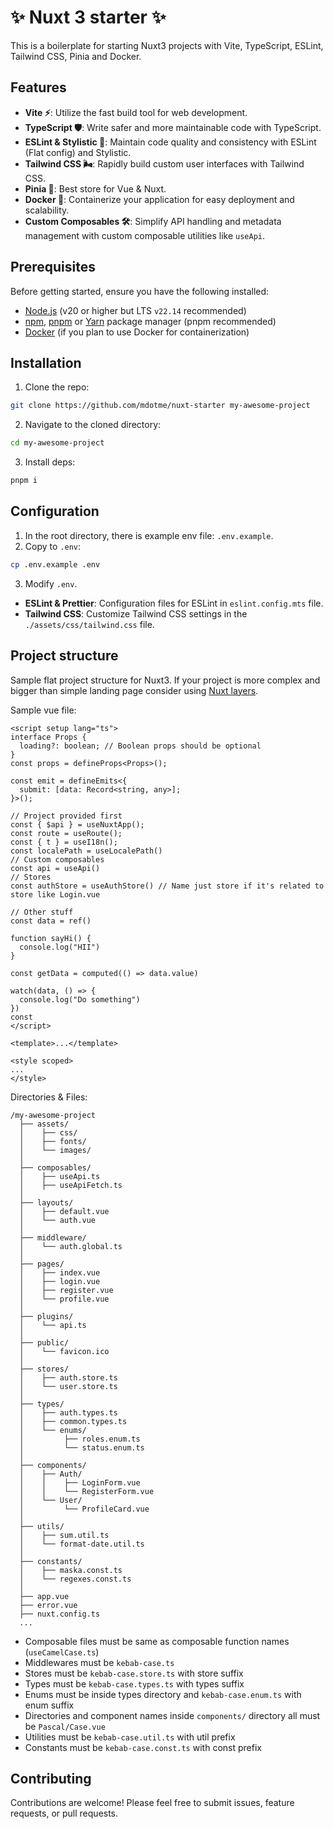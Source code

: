 # ✨ Nuxt 3 starter ✨

This is a boilerplate for starting Nuxt3 projects with Vite, TypeScript, ESLint, Tailwind CSS, Pinia and Docker.

## Features

- **Vite ⚡**: Utilize the fast build tool for web development.
- **TypeScript 🛡️**: Write safer and more maintainable code with TypeScript.
- **ESLint & Stylistic 🧹**: Maintain code quality and consistency with ESLint (Flat config) and Stylistic.
- **Tailwind CSS 🌬️**: Rapidly build custom user interfaces with Tailwind CSS.
- **Pinia 🍍**: Best store for Vue & Nuxt.
- **Docker 🐳**: Containerize your application for easy deployment and scalability.
- **Custom Composables 🛠️**: Simplify API handling and metadata management with custom composable utilities like `useApi`.

## Prerequisites

Before getting started, ensure you have the following installed:

- [Node.js](https://nodejs.org/) (v20 or higher but LTS `v22.14` recommended)
- [npm](https://www.npmjs.com/), [pnpm](https://pnpm.io/) or [Yarn](https://yarnpkg.com/) package manager (pnpm recommended)
- [Docker](https://www.docker.com/) (if you plan to use Docker for containerization)

## Installation

1. Clone the repo:

```bash
git clone https://github.com/mdotme/nuxt-starter my-awesome-project
```

2. Navigate to the cloned directory:

```bash
cd my-awesome-project
```

3. Install deps:

```bash
pnpm i
```

## Configuration

1. In the root directory, there is example env file: `.env.example`.
2. Copy to `.env`:

```bash
cp .env.example .env
```

3. Modify `.env`.

- **ESLint & Prettier**: Configuration files for ESLint in `eslint.config.mts` file.
- **Tailwind CSS**: Customize Tailwind CSS settings in the `./assets/css/tailwind.css` file.

## Project structure

Sample flat project structure for Nuxt3. If your project is more complex and bigger than simple landing page consider using [Nuxt layers](https://nuxt.com/docs/getting-started/layers).

Sample vue file:

```vue
<script setup lang="ts">
interface Props {
  loading?: boolean; // Boolean props should be optional
}
const props = defineProps<Props>();

const emit = defineEmits<{
  submit: [data: Record<string, any>];
}>();

// Project provided first
const { $api } = useNuxtApp();
const route = useRoute();
const { t } = useI18n();
const localePath = useLocalePath()
// Custom composables
const api = useApi()
// Stores
const authStore = useAuthStore() // Name just store if it's related to store like Login.vue

// Other stuff
const data = ref()

function sayHi() {
  console.log("HII")
}

const getData = computed(() => data.value)

watch(data, () => {
  console.log("Do something")
})
const
</script>

<template>...</template>

<style scoped>
...
</style>
```

Directories & Files:

```
/my-awesome-project
  ├── assets/
  │    ├── css/
  │    ├── fonts/
  │    └── images/
  │
  ├── composables/
  │    ├── useApi.ts
  │    ├── useApiFetch.ts
  │
  ├── layouts/
  │    ├── default.vue
  │    └── auth.vue
  │
  ├── middleware/
  │    └── auth.global.ts
  │
  ├── pages/
  │    ├── index.vue
  │    ├── login.vue
  │    ├── register.vue
  │    └── profile.vue
  │
  ├── plugins/
  │    └── api.ts
  │
  ├── public/
  │    └── favicon.ico
  │
  ├── stores/
  │    ├── auth.store.ts
  │    └── user.store.ts
  │
  ├── types/
  │    ├── auth.types.ts
  │    ├── common.types.ts
  │    └── enums/
  │         ├── roles.enum.ts
  │         └── status.enum.ts
  │
  ├── components/
  │    ├── Auth/
  │    │    ├── LoginForm.vue
  │    │    └── RegisterForm.vue
  │    └── User/
  │         └── ProfileCard.vue
  │
  ├── utils/
  │    ├── sum.util.ts
  │    └── format-date.util.ts
  │
  ├── constants/
  │    ├── maska.const.ts
  │    └── regexes.const.ts
  │
  ├── app.vue
  ├── error.vue
  ├── nuxt.config.ts
  ...
```

- Composable files must be same as composable function names (`useCamelCase.ts`)
- Middlewares must be `kebab-case.ts`
- Stores must be `kebab-case.store.ts` with store suffix
- Types must be `kebab-case.types.ts` with types suffix
- Enums must be inside types directory and `kebab-case.enum.ts` with enum suffix
- Directories and component names inside `components/` directory all must be `Pascal/Case.vue`
- Utilities must be `kebab-case.util.ts` with util prefix
- Constants must be `kebab-case.const.ts` with const prefix

## Contributing

Contributions are welcome! Please feel free to submit issues, feature requests, or pull requests.
